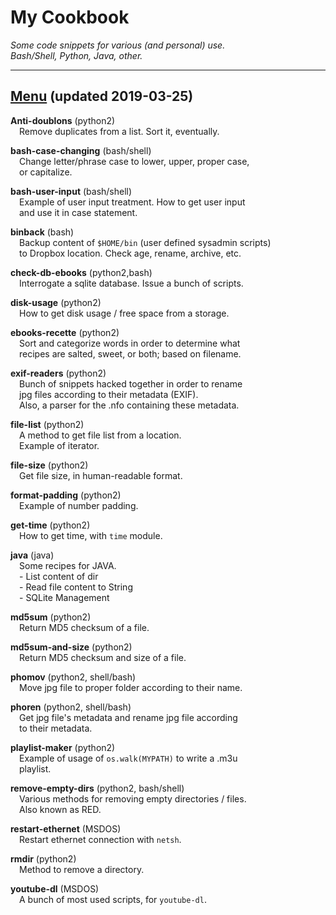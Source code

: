 <h1>My Cookbook</h1>
<p><i>Some code snippets for various (and personal) use.<br />
		Bash/Shell, Python, Java, other.<br /></i></p>
<hr>

<h2><u>Menu</u> (updated 2019-03-25)</h2>

<p><b>Anti-doublons</b> (python2)<br />
	&emsp;Remove duplicates from a list. Sort it, eventually.</p>

<p><b>bash-case-changing</b> (bash/shell)<br />
	&emsp;Change letter/phrase case to lower, upper, proper case,<br />
	&emsp;or capitalize.</p>

<p><b>bash-user-input</b> (bash/shell)<br />
	&emsp;Example of user input treatment. How to get user input <br />
	&emsp;and use it in case statement.<br />
</p>

<p><b>binback</b> (bash)<br />
	&emsp;Backup content of <code>$HOME/bin</code> (user defined sysadmin scripts)<br />
	&emsp;to Dropbox location. Check age, rename, archive, etc.<br />
</p>

<p><b>check-db-ebooks</b> (python2,bash)<br />
	&emsp;Interrogate a sqlite database. Issue a bunch of scripts.<br />
</p>

<p><b>disk-usage</b> (python2)<br />
	&emsp;How to get disk usage / free space from a storage.<br />
</p>

<p><b>ebooks-recette</b> (python2)<br />
	&emsp;Sort and categorize words in order to determine what <br />
	&emsp;recipes are salted, sweet, or both; based on filename.<br />
</p>

<p><b>exif-readers</b> (python2)<br />
	&emsp;Bunch of snippets hacked together in order to rename<br />
	&emsp;jpg files according to their metadata (EXIF).<br />
	&emsp;Also, a parser for the .nfo containing these metadata.<br />
</p>

<p><b>file-list</b> (python2)<br />
	&emsp;A method to get file list from a location. <br />
	&emsp;Example of iterator.<br />
</p>

<p><b>file-size</b> (python2)<br />
	&emsp;Get file size, in human-readable format.<br />
</p>

<p><b>format-padding</b> (python2)<br />
	&emsp;Example of number padding.<br />
</p>

<p><b>get-time</b> (python2)<br />
	&emsp;How to get time, with <code>time</code> module.<br />
</p>

<p><b>java</b> (java)<br />
	&emsp;Some recipes for JAVA.<br />
	&emsp;- List content of dir<br />
	&emsp;- Read file content to String<br />
	&emsp;- SQLite Management<br />
</p>

<p><b>md5sum</b> (python2)<br />
	&emsp;Return MD5 checksum of a file.<br />
</p>

<p><b>md5sum-and-size</b> (python2)<br />
	&emsp;Return MD5 checksum and size of a file.<br />
</p>

<p><b>phomov</b> (python2, shell/bash)<br />
	&emsp;Move jpg file to proper folder according to their name.<br />
</p>

<p><b>phoren</b> (python2, shell/bash)<br />
	&emsp;Get jpg file's metadata and rename jpg file according <br />
	&emsp;to their metadata. <br />
</p>
<p><b>playlist-maker</b> (python2)<br />
	&emsp;Example of usage of <code>os.walk(MYPATH)</code> to write a .m3u <br />
	&emsp;playlist.<br />
</p>

<p><b>remove-empty-dirs</b> (python2, bash/shell)<br />
	&emsp;Various methods for removing empty directories / files.<br />
	&emsp;Also known as RED.<br />
</p>

<p><b>restart-ethernet</b> (MSDOS)<br />
	&emsp;Restart ethernet connection with <code>netsh</code>.<br />
</p>

<p><b>rmdir</b> (python2)<br />
	&emsp;Method to remove a directory.<br />
</p>

<p><b>youtube-dl</b> (MSDOS)<br />
	&emsp;A bunch of most used scripts, for <code>youtube-dl</code>.
</p>